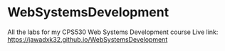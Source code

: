 # WebSystemsDevelopment
All the labs for my CPS530 Web Systems Development course
Live link:
https://jawadxk32.github.io/WebSystemsDevelopment
